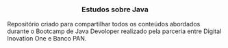 <h3 align="center"> Estudos sobre Java </h3>


Repositório criado para compartilhar todos os conteúdos abordados durante o Bootcamp de Java Devoloper realizado pela parceria entre Digital Inovation One e Banco PAN.
